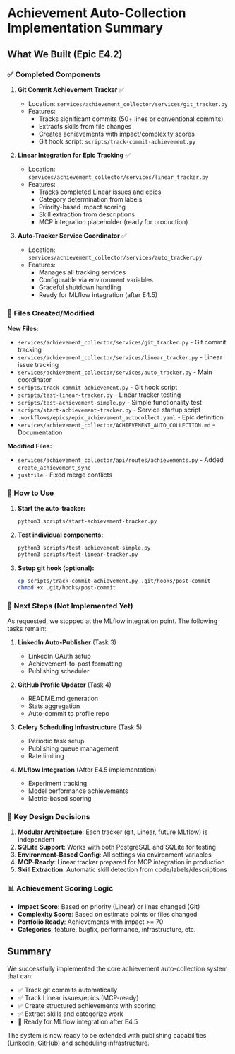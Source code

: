 # Achievement Auto-Collection Implementation Summary

## What We Built (Epic E4.2)

### ✅ Completed Components

1. **Git Commit Achievement Tracker** ✅
   - Location: `services/achievement_collector/services/git_tracker.py`
   - Features:
     - Tracks significant commits (50+ lines or conventional commits)
     - Extracts skills from file changes
     - Creates achievements with impact/complexity scores
     - Git hook script: `scripts/track-commit-achievement.py`

2. **Linear Integration for Epic Tracking** ✅
   - Location: `services/achievement_collector/services/linear_tracker.py`
   - Features:
     - Tracks completed Linear issues and epics
     - Category determination from labels
     - Priority-based impact scoring
     - Skill extraction from descriptions
     - MCP integration placeholder (ready for production)

3. **Auto-Tracker Service Coordinator** ✅
   - Location: `services/achievement_collector/services/auto_tracker.py`
   - Features:
     - Manages all tracking services
     - Configurable via environment variables
     - Graceful shutdown handling
     - Ready for MLflow integration (after E4.5)

### 📁 Files Created/Modified

**New Files:**
- `services/achievement_collector/services/git_tracker.py` - Git commit tracking
- `services/achievement_collector/services/linear_tracker.py` - Linear issue tracking
- `services/achievement_collector/services/auto_tracker.py` - Main coordinator
- `scripts/track-commit-achievement.py` - Git hook script
- `scripts/test-linear-tracker.py` - Linear tracker testing
- `scripts/test-achievement-simple.py` - Simple functionality test
- `scripts/start-achievement-tracker.py` - Service startup script
- `.workflows/epics/epic_achievement_autocollect.yaml` - Epic definition
- `services/achievement_collector/ACHIEVEMENT_AUTO_COLLECTION.md` - Documentation

**Modified Files:**
- `services/achievement_collector/api/routes/achievements.py` - Added `create_achievement_sync`
- `justfile` - Fixed merge conflicts

### 🚀 How to Use

1. **Start the auto-tracker:**
   ```bash
   python3 scripts/start-achievement-tracker.py
   ```

2. **Test individual components:**
   ```bash
   python3 scripts/test-achievement-simple.py
   python3 scripts/test-linear-tracker.py
   ```

3. **Setup git hook (optional):**
   ```bash
   cp scripts/track-commit-achievement.py .git/hooks/post-commit
   chmod +x .git/hooks/post-commit
   ```

### 🔄 Next Steps (Not Implemented Yet)

As requested, we stopped at the MLflow integration point. The following tasks remain:

1. **LinkedIn Auto-Publisher** (Task 3)
   - LinkedIn OAuth setup
   - Achievement-to-post formatting
   - Publishing scheduler

2. **GitHub Profile Updater** (Task 4)  
   - README.md generation
   - Stats aggregation
   - Auto-commit to profile repo

3. **Celery Scheduling Infrastructure** (Task 5)
   - Periodic task setup
   - Publishing queue management
   - Rate limiting

4. **MLflow Integration** (After E4.5 implementation)
   - Experiment tracking
   - Model performance achievements
   - Metric-based scoring

### 🎯 Key Design Decisions

1. **Modular Architecture**: Each tracker (git, Linear, future MLflow) is independent
2. **SQLite Support**: Works with both PostgreSQL and SQLite for testing
3. **Environment-Based Config**: All settings via environment variables
4. **MCP-Ready**: Linear tracker prepared for MCP integration in production
5. **Skill Extraction**: Automatic skill detection from code/labels/descriptions

### 📊 Achievement Scoring Logic

- **Impact Score**: Based on priority (Linear) or lines changed (Git)
- **Complexity Score**: Based on estimate points or files changed
- **Portfolio Ready**: Achievements with impact >= 70
- **Categories**: feature, bugfix, performance, infrastructure, etc.

## Summary

We successfully implemented the core achievement auto-collection system that can:
- ✅ Track git commits automatically
- ✅ Track Linear issues/epics (MCP-ready)
- ✅ Create structured achievements with scoring
- ✅ Extract skills and categorize work
- 🔄 Ready for MLflow integration after E4.5

The system is now ready to be extended with publishing capabilities (LinkedIn, GitHub) and scheduling infrastructure.